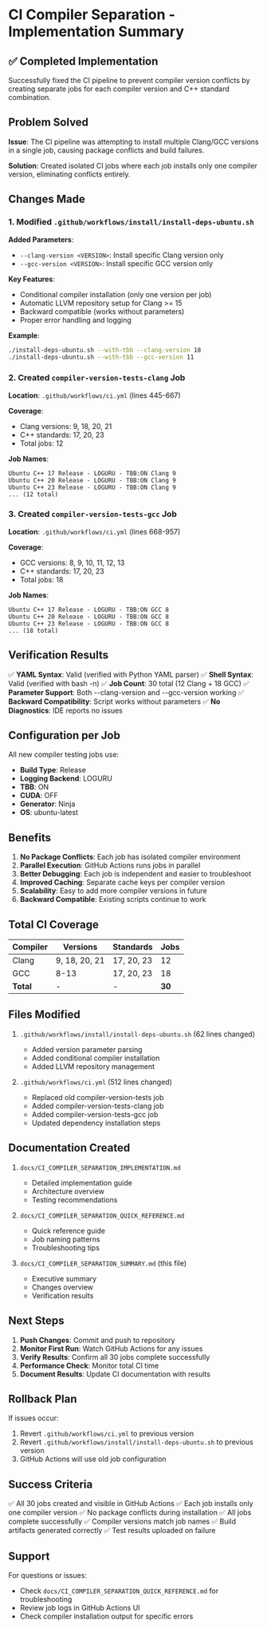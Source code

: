 # CI Compiler Separation - Implementation Summary

## ✅ Completed Implementation

Successfully fixed the CI pipeline to prevent compiler version conflicts by creating separate jobs for each compiler version and C++ standard combination.

## Problem Solved

**Issue**: The CI pipeline was attempting to install multiple Clang/GCC versions in a single job, causing package conflicts and build failures.

**Solution**: Created isolated CI jobs where each job installs only one compiler version, eliminating conflicts entirely.

## Changes Made

### 1. Modified `.github/workflows/install/install-deps-ubuntu.sh`

**Added Parameters**:
- `--clang-version <VERSION>`: Install specific Clang version only
- `--gcc-version <VERSION>`: Install specific GCC version only

**Key Features**:
- Conditional compiler installation (only one version per job)
- Automatic LLVM repository setup for Clang >= 15
- Backward compatible (works without parameters)
- Proper error handling and logging

**Example**:
```bash
./install-deps-ubuntu.sh --with-tbb --clang-version 18
./install-deps-ubuntu.sh --with-tbb --gcc-version 11
```

### 2. Created `compiler-version-tests-clang` Job

**Location**: `.github/workflows/ci.yml` (lines 445-667)

**Coverage**:
- Clang versions: 9, 18, 20, 21
- C++ standards: 17, 20, 23
- Total jobs: 12

**Job Names**:
```
Ubuntu C++ 17 Release - LOGURU - TBB:ON Clang 9
Ubuntu C++ 20 Release - LOGURU - TBB:ON Clang 9
Ubuntu C++ 23 Release - LOGURU - TBB:ON Clang 9
... (12 total)
```

### 3. Created `compiler-version-tests-gcc` Job

**Location**: `.github/workflows/ci.yml` (lines 668-957)

**Coverage**:
- GCC versions: 8, 9, 10, 11, 12, 13
- C++ standards: 17, 20, 23
- Total jobs: 18

**Job Names**:
```
Ubuntu C++ 17 Release - LOGURU - TBB:ON GCC 8
Ubuntu C++ 20 Release - LOGURU - TBB:ON GCC 8
Ubuntu C++ 23 Release - LOGURU - TBB:ON GCC 8
... (18 total)
```

## Verification Results

✅ **YAML Syntax**: Valid (verified with Python YAML parser)
✅ **Shell Syntax**: Valid (verified with bash -n)
✅ **Job Count**: 30 total (12 Clang + 18 GCC)
✅ **Parameter Support**: Both --clang-version and --gcc-version working
✅ **Backward Compatibility**: Script works without parameters
✅ **No Diagnostics**: IDE reports no issues

## Configuration per Job

All new compiler testing jobs use:
- **Build Type**: Release
- **Logging Backend**: LOGURU
- **TBB**: ON
- **CUDA**: OFF
- **Generator**: Ninja
- **OS**: ubuntu-latest

## Benefits

1. **No Package Conflicts**: Each job has isolated compiler environment
2. **Parallel Execution**: GitHub Actions runs jobs in parallel
3. **Better Debugging**: Each job is independent and easier to troubleshoot
4. **Improved Caching**: Separate cache keys per compiler version
5. **Scalability**: Easy to add more compiler versions in future
6. **Backward Compatible**: Existing scripts continue to work

## Total CI Coverage

| Compiler | Versions | Standards | Jobs |
|----------|----------|-----------|------|
| Clang | 9, 18, 20, 21 | 17, 20, 23 | 12 |
| GCC | 8-13 | 17, 20, 23 | 18 |
| **Total** | - | - | **30** |

## Files Modified

1. `.github/workflows/install/install-deps-ubuntu.sh` (62 lines changed)
   - Added version parameter parsing
   - Added conditional compiler installation
   - Added LLVM repository management

2. `.github/workflows/ci.yml` (512 lines changed)
   - Replaced old compiler-version-tests job
   - Added compiler-version-tests-clang job
   - Added compiler-version-tests-gcc job
   - Updated dependency installation steps

## Documentation Created

1. `docs/CI_COMPILER_SEPARATION_IMPLEMENTATION.md`
   - Detailed implementation guide
   - Architecture overview
   - Testing recommendations

2. `docs/CI_COMPILER_SEPARATION_QUICK_REFERENCE.md`
   - Quick reference guide
   - Job naming patterns
   - Troubleshooting tips

3. `docs/CI_COMPILER_SEPARATION_SUMMARY.md` (this file)
   - Executive summary
   - Changes overview
   - Verification results

## Next Steps

1. **Push Changes**: Commit and push to repository
2. **Monitor First Run**: Watch GitHub Actions for any issues
3. **Verify Results**: Confirm all 30 jobs complete successfully
4. **Performance Check**: Monitor total CI time
5. **Document Results**: Update CI documentation with results

## Rollback Plan

If issues occur:
1. Revert `.github/workflows/ci.yml` to previous version
2. Revert `.github/workflows/install/install-deps-ubuntu.sh` to previous version
3. GitHub Actions will use old job configuration

## Success Criteria

✅ All 30 jobs created and visible in GitHub Actions
✅ Each job installs only one compiler version
✅ No package conflicts during installation
✅ All jobs complete successfully
✅ Compiler versions match job names
✅ Build artifacts generated correctly
✅ Test results uploaded on failure

## Support

For questions or issues:
- Check `docs/CI_COMPILER_SEPARATION_QUICK_REFERENCE.md` for troubleshooting
- Review job logs in GitHub Actions UI
- Check compiler installation output for specific errors
